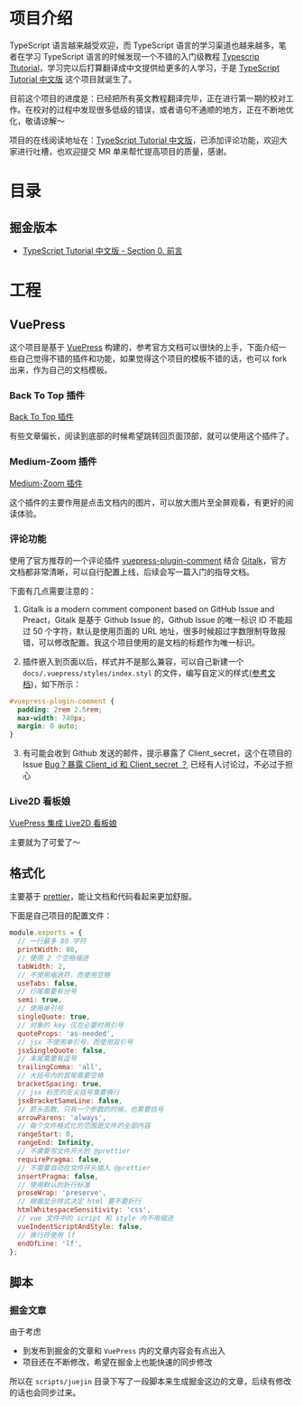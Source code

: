 # 项目介绍

TypeScript 语言越来越受欢迎，而 TypeScript 语言的学习渠道也越来越多，笔者在学习 TypeScript 语言的时候发现一个不错的入门级教程 [Typescrip Ttutorial](https://www.typescripttutorial.net/)，学习完以后打算翻译成中文提供给更多的人学习，于是 [TypeScript Tutorial 中文版](https://github.com/cody1991/TypeScript-Tutorial) 这个项目就诞生了。

目前这个项目的进度是：已经把所有英文教程翻译完毕，正在进行第一期的校对工作。在校对的过程中发现很多低级的错误，或者语句不通顺的地方，正在不断地优化，敬请谅解～

项目的在线阅读地址在：[TypeScript Tutorial 中文版](https://cody1991.github.io/TypeScript-Tutorial/)，已添加评论功能，欢迎大家进行吐槽，也欢迎提交 MR 单来帮忙提高项目的质量，感谢。

# 目录

## 掘金版本

- [TypeScript Tutorial 中文版 - Section 0. 前言](https://juejin.cn/post/6984281996449021966)

# 工程

## VuePress

这个项目是基于 [VuePress](https://vuepress.vuejs.org/) 构建的，参考官方文档可以很快的上手，下面介绍一些自己觉得不错的插件和功能，如果觉得这个项目的模板不错的话，也可以 fork 出来，作为自己的文档模板。

### Back To Top 插件

[Back To Top 插件](https://vuepress.vuejs.org/zh/plugin/official/plugin-back-to-top.html)

有些文章偏长，阅读到底部的时候希望跳转回页面顶部，就可以使用这个插件了。

### Medium-Zoom 插件

[Medium-Zoom 插件](https://vuepress.vuejs.org/zh/plugin/official/plugin-medium-zoom.html)

这个插件的主要作用是点击文档内的图片，可以放大图片至全屏观看，有更好的阅读体验。

### 评论功能

使用了官方推荐的一个评论插件 [vuepress-plugin-comment](https://github.com/dongyuanxin/vuepress-plugin-comment) 结合 [Gitalk](https://github.com/gitalk/gitalk)，官方文档都非常清晰，可以自行配置上线，后续会写一篇入门的指导文档。

下面有几点需要注意的：

1. Gitalk is a modern comment component based on GitHub Issue and Preact，Gitalk 是基于 Github Issue 的，Github Issue 的唯一标识 ID 不能超过 50 个字符，默认是使用页面的 URL 地址，很多时候超过字数限制导致报错，可以修改配置。我这个项目使用的是文档的标题作为唯一标识。

2. 插件嵌入到页面以后，样式并不是那么兼容，可以自己新建一个 `docs/.vuepress/styles/index.styl` 的文件，编写自定义的样式([参考文档](https://vuepress.vuejs.org/config/#styling))，如下所示：

```css
#vuepress-plugin-comment {
  padding: 2rem 2.5rem;
  max-width: 740px;
  margin: 0 auto;
}
```

3. 有可能会收到 Github 发送的邮件，提示暴露了 Client_secret，这个在项目的 Issue [Bug？暴露 Client_id 和 Client_secret ？](https://github.com/gitalk/gitalk/issues/150) 已经有人讨论过，不必过于担心

### Live2D 看板娘

[VuePress 集成 Live2D 看板娘](https://github.com/JoeyBling/vuepress-plugin-helper-live2d)

主要就为了可爱了～

## 格式化

主要基于 [prettier](https://prettier.io/)，能让文档和代码看起来更加舒服。

下面是自己项目的配置文件：

```js
module.exports = {
  // 一行最多 80 字符
  printWidth: 80,
  // 使用 2 个空格缩进
  tabWidth: 2,
  // 不使用缩进符，而使用空格
  useTabs: false,
  // 行尾需要有分号
  semi: true,
  // 使用单引号
  singleQuote: true,
  // 对象的 key 仅在必要时用引号
  quoteProps: 'as-needed',
  // jsx 不使用单引号，而使用双引号
  jsxSingleQuote: false,
  // 末尾需要有逗号
  trailingComma: 'all',
  // 大括号内的首尾需要空格
  bracketSpacing: true,
  // jsx 标签的反尖括号需要换行
  jsxBracketSameLine: false,
  // 箭头函数，只有一个参数的时候，也需要括号
  arrowParens: 'always',
  // 每个文件格式化的范围是文件的全部内容
  rangeStart: 0,
  rangeEnd: Infinity,
  // 不需要写文件开头的 @prettier
  requirePragma: false,
  // 不需要自动在文件开头插入 @prettier
  insertPragma: false,
  // 使用默认的折行标准
  proseWrap: 'preserve',
  // 根据显示样式决定 html 要不要折行
  htmlWhitespaceSensitivity: 'css',
  // vue 文件中的 script 和 style 内不用缩进
  vueIndentScriptAndStyle: false,
  // 换行符使用 lf
  endOfLine: 'lf',
};
```

## 脚本

### 掘金文章

由于考虑

- 到发布到掘金的文章和 `VuePress` 内的文章内容会有点出入
- 项目还在不断修改，希望在掘金上也能快速的同步修改

所以在 `scripts/juejin` 目录下写了一段脚本来生成掘金这边的文章，后续有修改的话也会同步过来。
